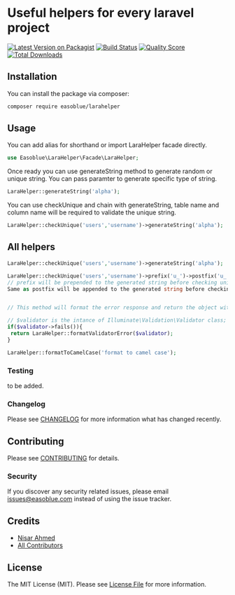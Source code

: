 # Useful helpers for every laravel project

[![Latest Version on Packagist](https://img.shields.io/packagist/v/easoblue/larahelper.svg?style=flat-square)](https://packagist.org/packages/easoblue/larahelper)
[![Build Status](https://img.shields.io/travis/easoblue/larahelper/master.svg?style=flat-square)](https://travis-ci.org/easoblue/larahelper)
[![Quality Score](https://img.shields.io/scrutinizer/g/easoblue/larahelper.svg?style=flat-square)](https://scrutinizer-ci.com/g/easoblue/larahelper)
[![Total Downloads](https://img.shields.io/packagist/dt/easoblue/larahelper.svg?style=flat-square)](https://packagist.org/packages/easoblue/larahelper)


## Installation

You can install the package via composer:

```bash
composer require easoblue/larahelper
```

## Usage

You can add alias for shorthand or import LaraHelper facade directly.

``` php
use Easoblue\LaraHelper\Facade\LaraHelper;
```

Once ready you can use generateString method to generate random or unique string. You can pass paramter to generate specific type of string.

``` php
LaraHelper::generateString('alpha');
```
You can use checkUnique and chain with generateString, table name and column name will be required to validate the unique string.

``` php
LaraHelper::checkUnique('users','username')->generateString('alpha');
```
## All helpers
``` php
LaraHelper::checkUnique('users','username')->generateString('alpha');

LaraHelper::checkUnique('users','username')->prefix('u_')->postfix('u_')->generateString('alpha');
// prefix will be prepended to the generated string before checking unique.
Same as postfix will be appended to the generated string before checking unique.


// This method will format the error response and return the object with single validation error instead of array.

// $validator is the intance of Illuminate\Validation\Validator class;
if($validator->fails()){
 return LaraHelper::formatValidatorError($validator);
}

LaraHelper::formatToCamelCase('format to camel case');
```

### Testing

to be added.

### Changelog

Please see [CHANGELOG](CHANGELOG.md) for more information what has changed recently.

## Contributing

Please see [CONTRIBUTING](CONTRIBUTING.md) for details.

### Security

If you discover any security related issues, please email issues@easoblue.com instead of using the issue tracker.

## Credits

- [Nisar Ahmed](https://github.com/easoblue)
- [All Contributors](../../contributors)

## License

The MIT License (MIT). Please see [License File](LICENSE.md) for more information.
